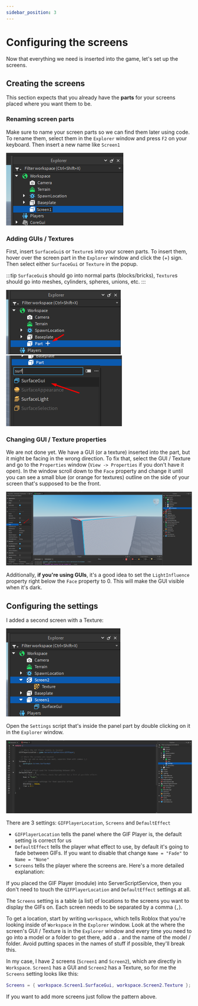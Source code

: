 ```yaml
---
sidebar_position: 3
---
```


# Configuring the screens

Now that everything we need is inserted into the game, let's set up the screens.

## Creating the screens

This section expects that you already have the **parts** for your screens placed where you want them to be.

### Renaming screen parts

Make sure to name your screen parts so we can find them later using code. To rename them, select them in the `Explorer` window and press `F2` on your keyboard. Then insert a new name like `Screen1`

![](./img/rename_part.png)

### Adding GUIs / Textures

First, insert `SurfaceGui`s or `Texture`s into your screen parts. To insert them, hover over the screen part in the `Explorer` window and click the (+) sign. Then select either `SurfaceGui` or `Texture` in the popup.

:::tip
`SurfaceGui`s should go into normal parts (blocks/bricks), `Texture`s should go into meshes, cylinders, spheres, unions, etc.
:::

![](./img/plus_button.png)
![](./img/insert_gui.png)

### Changing GUI / Texture properties

We are not done yet. We have a GUI (or a texture) inserted into the part, but it might be facing in the wrong direction. To fix that, select the GUI / Texture and go to the `Properties` window (`View -> Properties` if you don't have it open). In the window scroll down to the `Face` property and change it until you can see a small blue (or orange for textures) outline on the side of your screen that's supposed to be the front.

![](./img/change_face.png)

Additionally, **if you're using GUIs**, it's a good idea to set the `LightInfluence` property right below the `Face` property to 0. This will make the GUI visible when it's dark.

## Configuring the settings

I added a second screen with a Texture:

![Screenshot](./img/screens.png)

Open the `Settings` script that's inside the panel part by double clicking on it in the `Explorer` window.

![](./img/open_settings.png)

There are 3 settings: `GIFPlayerLocation`, `Screens` and `DefaultEffect`

-   `GIFPlayerLocation` tells the panel where the GIF Player is, the default setting is correct for us
-   `DefaultEffect` tells the player what effect to use, by default it's going to fade between GIFs. If you want to disable that change `Name = "Fade"` to `Name = "None"`
-   `Screens` tells the player where the screens are. Here's a more detailed explanation:

If you placed the GIF Player (module) into ServerScriptService, then you don't need to touch the `GIFPlayerLocation` and `DefaultEffect` settings at all.

The `Screens` setting is a table (a list) of locations to the screens you want to display the GIFs on. Each screen needs to be separated by a comma (`,`).

To get a location, start by writing `workspace`, which tells Roblox that you're looking inside of `Workspace` in the `Explorer` window. Look at the where the screen's GUI / Texture is in the `Explorer` window and every time you need to go into a model or a folder to get there, add a `.` and the name of the model / folder. Avoid putting spaces in the names of stuff if possible, they'll break this.

In my case, I have 2 screens (`Screen1` and `Screen2`), which are directly in `Workspace`. `Screen1` has a GUI and `Screen2` has a Texture, so for me the `Screens` setting looks like this:

```lua
Screens = { workspace.Screen1.SurfaceGui, workspace.Screen2.Texture };
```

If you want to add more screens just follow the pattern above.
